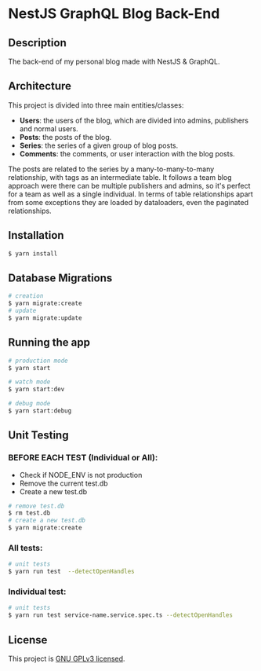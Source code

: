 # NestJS GraphQL Blog Back-End

## Description

The back-end of my personal blog made with NestJS & GraphQL.

## Architecture

This project is divided into three main entities/classes:

* **Users**: the users of the blog, which are divided into admins, publishers and normal users.
* **Posts**: the posts of the blog.
* **Series**: the series of a given group of blog posts.
* **Comments**: the comments, or user interaction with the blog posts.

The posts are related to the series by a many-to-many-to-many relationship, with tags as an intermediate
table.
It follows a team blog approach were there can be multiple publishers and admins, so it's perfect for a team
as well as a single individual.
In terms of table relationships apart from some exceptions they are loaded by dataloaders, even the paginated
relationships.

## Installation

```bash
$ yarn install
```

## Database Migrations

```bash
# creation
$ yarn migrate:create
# update
$ yarn migrate:update
```

## Running the app

```bash
# production mode
$ yarn start

# watch mode
$ yarn start:dev

# debug mode
$ yarn start:debug
```

## Unit Testing

### BEFORE EACH TEST (Individual or All):

- Check if NODE_ENV is not production
- Remove the current test.db
- Create a new test.db

```bash
# remove test.db
$ rm test.db
# create a new test.db
$ yarn migrate:create
```

### All tests:

```bash
# unit tests
$ yarn run test  --detectOpenHandles
```

### Individual test:

```bash
# unit tests
$ yarn run test service-name.service.spec.ts --detectOpenHandles
```

## License

This project is [GNU GPLv3 licensed](LICENSE).
